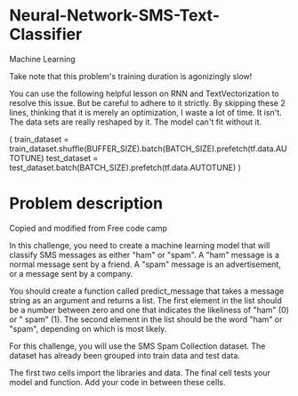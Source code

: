 # Neural-Network-SMS-Text-Classifier
Machine Learning

Take note that this problem's training duration is agonizingly slow!

You can use the following helpful lesson on RNN and TextVectorization to resolve this issue. But be careful to adhere to it strictly. By skipping these 2 lines, thinking that it is merely an optimization, I waste a lot of time. It isn't. The data sets are really reshaped by it. The model can't fit without it.

( train_dataset = train_dataset.shuffle(BUFFER_SIZE).batch(BATCH_SIZE).prefetch(tf.data.AUTOTUNE)
test_dataset = test_dataset.batch(BATCH_SIZE).prefetch(tf.data.AUTOTUNE) )

# Problem description
Copied and modified from Free code camp 

In this challenge, you need to create a machine learning model that will classify SMS messages as either "ham" or "spam". A "ham" message is a normal message sent by a friend. A "spam" message is an advertisement, or a message sent by a company.

You should create a function called predict_message that takes a message string as an argument and returns a list. The first element in the list should be a number between zero and one that indicates the likeliness of "ham" (0) or " spam" (1). The second element in the list should be the word "ham" or "spam", depending on which is most likely.

For this challenge, you will use the SMS Spam Collection dataset. The dataset has already been grouped into train data and test data.

The first two cells import the libraries and data. The final cell tests your model and function. Add your code in between these cells.
